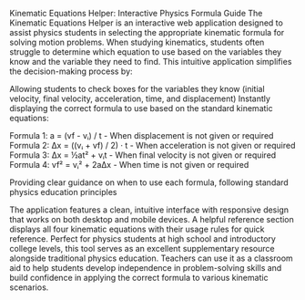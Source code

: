 Kinematic Equations Helper: Interactive Physics Formula Guide
The Kinematic Equations Helper is an interactive web application designed to assist physics students in selecting the appropriate kinematic formula for solving motion problems. When studying kinematics, students often struggle to determine which equation to use based on the variables they know and the variable they need to find.
This intuitive application simplifies the decision-making process by:

Allowing students to check boxes for the variables they know (initial velocity, final velocity, acceleration, time, and displacement)
Instantly displaying the correct formula to use based on the standard kinematic equations:

Formula 1: a = (vf - vᵢ) / t - When displacement is not given or required
Formula 2: Δx = ((vᵢ + vf) / 2) · t - When acceleration is not given or required
Formula 3: Δx = ½at² + vᵢt - When final velocity is not given or required
Formula 4: vf² = vᵢ² + 2aΔx - When time is not given or required


Providing clear guidance on when to use each formula, following standard physics education principles

The application features a clean, intuitive interface with responsive design that works on both desktop and mobile devices. A helpful reference section displays all four kinematic equations with their usage rules for quick reference.
Perfect for physics students at high school and introductory college levels, this tool serves as an excellent supplementary resource alongside traditional physics education. Teachers can use it as a classroom aid to help students develop independence in problem-solving skills and build confidence in applying the correct formula to various kinematic scenarios.
